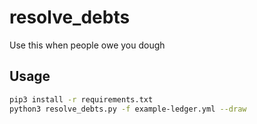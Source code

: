 # resolve_debts
Use this when people owe you dough

## Usage
````sh
pip3 install -r requirements.txt
python3 resolve_debts.py -f example-ledger.yml --draw
````

